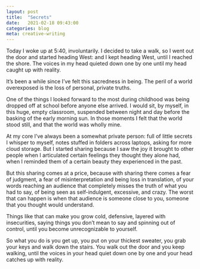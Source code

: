 ```yaml
---
layout: post
title:  "Secrets"
date:   2021-02-18 09:43:00
categories: blog
meta: creative-writing
---
```


Today I woke up at 5:40, involuntarily. I decided to take a walk, so I went out the door and started heading West: and I kept heading West, until I reached the shore. The voices in my head quieted down one by one until my head caught up with reality.

It’s been a while since I’ve felt this sacredness in being. The peril of a world overexposed is the loss of personal, private truths.

One of the things I looked forward to the most during childhood was being dropped off at school before anyone else arrived. I would sit, by myself, in this huge, empty classroom, suspended between night and day before the basking of the early morning sun. In those moments I felt that the world stood still, and that the world was wholly mine.

At my core I’ve always been a somewhat private person: full of little secrets I whisper to myself, notes stuffed in folders across laptops, asking for more cloud storage. But I started sharing because I saw the joy it brought to other people when I articulated certain feelings they thought they alone had, when I reminded them of a certain beauty they experienced in the past.

But this sharing comes at a price, because with sharing there comes a fear of judgment, a fear of misinterpretation and being loss in translation, of your words reaching an audience that completely misses the truth of what you had to say, of being seen as self-indulgent, excessive, and crazy. The worst that can happen is when that audience is someone close to you, someone that you thought would understand.

Things like that can make you grow cold, defensive, layered with insecurities, saying things you don’t mean to say and spinning out of control, until you become unrecognizable to yourself.

So what you do is you get up, you put on your thickest sweater, you grab your keys and walk down the stairs. You walk out the door and you keep walking, until the voices in your head quiet down one by one and your head catches up with reality.
